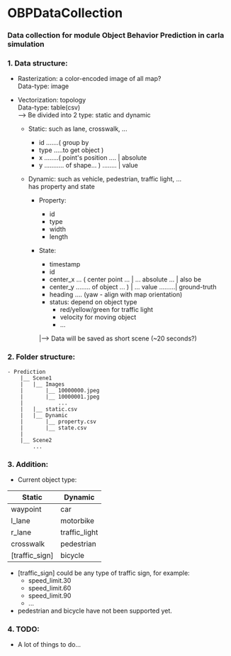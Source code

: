 # OBPDataCollection
### Data collection for module Object Behavior Prediction in carla simulation

### 1. Data structure:

* Rasterization: a color-encoded image of all map? <br>
  Data-type: image


* Vectorization: topology <br>
  Data-type: table(csv) <br>
--> Be divided into 2 type: static and dynamic <br> 

  * Static: such as lane, crosswalk, ... <br>
    * id .......( group by <br>
    * type .....to get object ) <br>
    * x ........( point's position .... | absolute <br>
    * y ........... of shape... ) ........ | value <br>
    
  * Dynamic: such as vehicle, pedestrian, traffic light, ... <br>
  has property and state <br>
    * Property:
      * id
      * type
      * width
      * length
    * State:
      * timestamp
      * id
      * center_x ... ( center point ... | ... absolute ... | also be
      * center_y ........ of object ... ) | ... value .........| ground-truth
      * heading .... (yaw - align with map orientation)
      * status: depend on object type
        * red/yellow/green for traffic light
        * velocity for moving object
        * ... <br>
      
      |--> Data will be saved as short scene (~20 seconds?)

### 2. Folder structure:
```
- Prediction
    |__ Scene1
    |   |__ Images
    |       |__ 10000000.jpeg
    |       |__ 10000001.jpeg
    |           ...
    |   |__ static.csv
    |   |__ Dynamic
    |       |__ property.csv
    |       |__ state.csv
    |
    |__ Scene2
        ...
```

### 3. Addition:
- Current object type:

| Static         | Dynamic       |
| -------------- | ------------- |
| waypoint       | car           |
| l_lane         | motorbike     |
| r_lane         | traffic_light |
| crosswalk      | pedestrian    |
| [traffic_sign] | bicycle       |

* [traffic_sign] could be any type of traffic sign, for example:
  * speed_limit.30
  * speed_limit.60
  * speed_limit.90
  * ...
* pedestrian and bicycle have not been supported yet.

### 4. TODO:

- A lot of things to do...
